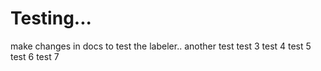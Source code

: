 Testing...
=======

make changes in docs to test the labeler..
another test
test 3
test 4
test 5
test 6
test 7
